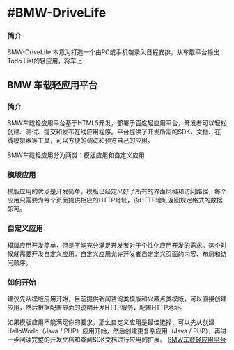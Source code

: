 #BMW-DriveLife
=============
### 简介
BMW-DriveLife 本意为打造一个由PC或手机端录入日程安排，从车载平台输出Todo List的轻应用，将车上

BMW 车载轻应用平台
-----------------------------------  
### 简介
BMW车载轻应用平台基于HTML5开发，部署于百度轻应用平台，开发者可以轻松创建、测试、提交和发布在线应用程序。平台提供了开发所需的SDK、文档、在线模拟器等工具，可以方便的调试和预览自己的应用。

BMW车载轻应用分为两类：模版应用和自定义应用

### 模版应用
模版应用的优点是开发简单，模版已经定义好了所有的界面风格和访问路径，每个应用只需要为每个页面提供相应的HTTP地址，该HTTP地址返回规定格式的数据即可。

### 自定义应用
模版应用开发简单，但是不能充分满足开发者对于个性化应用开发的需求。这个时候就需要开发自定义应用，自定义应用允许开发者自定定义页面的内容、布局和访问顺序。

### 如何开始
建议先从模版应用开始，目前提供新闻咨询类模版和兴趣点类模版，可以直接创建应用，然后根据配置界面的说明开发HTTP服务，配置HTTP地址。

如果模版应用不能满足你的要求，那么自定义应用是最佳选择，可以先从创建HelloWorld（Java / PHP）应用开始，然后创建更复杂应用（Java / PHP），再进一步阅读完整的开发文档和查阅SDK文档进行应用的扩展。
[BMW车载轻应用平台](http://bmwapptemplate.duapp.com/freeDev/appConfig/doc/main_frame.html)<br />  

